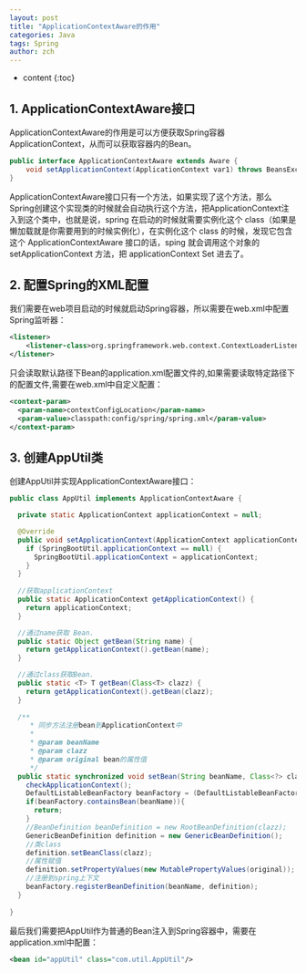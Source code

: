 ```yaml
---
layout: post
title: "ApplicationContextAware的作用"
categories: Java
tags: Spring
author: zch
---
```


* content
{:toc}
## 1. ApplicationContextAware接口

ApplicationContextAware的作用是可以方便获取Spring容器ApplicationContext，从而可以获取容器内的Bean。

```java
public interface ApplicationContextAware extends Aware {
    void setApplicationContext(ApplicationContext var1) throws BeansException;
}
```

ApplicationContextAware接口只有一个方法，如果实现了这个方法，那么Spring创建这个实现类的时候就会自动执行这个方法，把ApplicationContext注入到这个类中，也就是说，spring 在启动的时候就需要实例化这个 class（如果是懒加载就是你需要用到的时候实例化），在实例化这个 class 的时候，发现它包含这个 ApplicationContextAware 接口的话，sping 就会调用这个对象的 setApplicationContext 方法，把 applicationContext Set 进去了。

## 2. 配置Spring的XML配置

我们需要在web项目启动的时候就启动Spring容器，所以需要在web.xml中配置Spring监听器：

```xml
<listener>
	<listener-class>org.springframework.web.context.ContextLoaderListener</listener-class>
</listener>
```

只会读取默认路径下Bean的application.xml配置文件的,如果需要读取特定路径下的配置文件,需要在web.xml中自定义配置：

```xml
<context-param>
  <param-name>contextConfigLocation</param-name>
  <param-value>classpath:config/spring/spring.xml</param-value>
</context-param>
```

## 3. 创建AppUtil类

创建AppUtil并实现ApplicationContextAware接口：

```java
public class AppUtil implements ApplicationContextAware {

  private static ApplicationContext applicationContext = null;

  @Override
  public void setApplicationContext(ApplicationContext applicationContext) throws BeansException {
    if (SpringBootUtil.applicationContext == null) {
      SpringBootUtil.applicationContext = applicationContext;
    }
  }
  
  //获取applicationContext
  public static ApplicationContext getApplicationContext() {
    return applicationContext;
  }

  //通过name获取 Bean.
  public static Object getBean(String name) {
    return getApplicationContext().getBean(name);
  }

  //通过class获取Bean.
  public static <T> T getBean(Class<T> clazz) {
    return getApplicationContext().getBean(clazz);
  }
  
  /**
     * 同步方法注册bean到ApplicationContext中
     *
     * @param beanName
     * @param clazz
     * @param original bean的属性值
     */
  public static synchronized void setBean(String beanName, Class<?> clazz, Map<String,Object> original) {
    checkApplicationContext();
    DefaultListableBeanFactory beanFactory = (DefaultListableBeanFactory) applicationContext.getAutowireCapableBeanFactory();
    if(beanFactory.containsBean(beanName)){
      return;
    }
    //BeanDefinition beanDefinition = new RootBeanDefinition(clazz);
    GenericBeanDefinition definition = new GenericBeanDefinition();
    //类class
    definition.setBeanClass(clazz);
    //属性赋值
    definition.setPropertyValues(new MutablePropertyValues(original));
    //注册到spring上下文
    beanFactory.registerBeanDefinition(beanName, definition);
  }
  
}
```

最后我们需要把AppUtil作为普通的Bean注入到Spring容器中，需要在application.xml中配置：

```xml
<bean id="appUtil" class="com.util.AppUtil"/>
```

